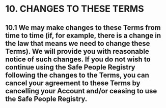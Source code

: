 # 10. CHANGES TO THESE TERMS

## 10.1 We may make changes to these Terms from time to time (if, for example, there is a change in the law that means we need to change these Terms). We will provide you with reasonable notice of such changes. If you do not wish to continue using the Safe People Registry following the changes to the Terms, you can cancel your agreement to these Terms by cancelling your Account and/or ceasing to use the Safe People Registry.
